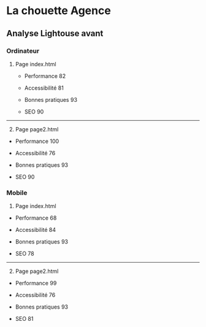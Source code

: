 # La chouette Agence

## Analyse Lightouse avant

### Ordinateur

1. Page index.html

    * Performance 82

    * Accessibilité 81

    * Bonnes pratiques 93

    * SEO 90

---------------------

2. Page page2.html

* Performance 100

* Accessibilité 76

* Bonnes pratiques 93

* SEO 90

### Mobile

1. Page index.html

* Performance 68

* Accessibilité 84

* Bonnes pratiques 93

* SEO 78

---------------------

2. Page page2.html

* Performance 99

* Accessibilité 76

* Bonnes pratiques 93

* SEO 81